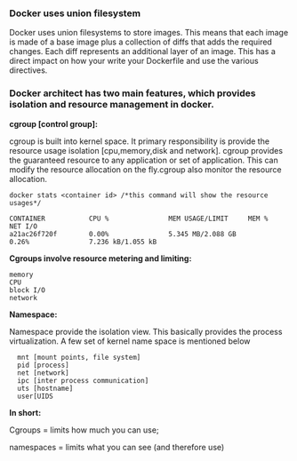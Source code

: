 

### Docker uses union filesystem
Docker uses union filesystems to store images. This means that each image is made of a base image plus a collection of diffs that adds the required changes. Each diff represents an additional layer of an image. This has a
direct impact on how your write your Dockerfile and use the various directives.



### Docker architect has two main features, which provides isolation and resource management in docker.

**cgroup [control group]:** 

cgroup is built into kernel space. It primary responsibility is provide the resource usage isolation [cpu,memory,disk and network]. cgroup provides the guaranteed resource to any application or set of application. This can modify the resource allocation on the fly.cgroup also monitor the resource allocation.

	docker stats <container id> /*this command will show the resource usages*/

	CONTAINER           CPU %               MEM USAGE/LIMIT     MEM %                 NET I/O
	a21ac26f720f        0.00%               5.345 MB/2.088 GB           0.26%               7.236 kB/1.055 kB
 
 
**Cgroups involve resource metering and limiting:**

    memory
    CPU
    block I/O
    network



**Namespace:** 

Namespace provide the isolation view. This basically provides the process virtualization. A few set of kernel name space is mentioned below

      mnt [mount points, file system]
      pid [process]
      net [network]
      ipc [inter process communication]
      uts [hostname]
      user[UIDS

**In short:**

Cgroups = limits how much you can use;

namespaces = limits what you can see (and therefore use)